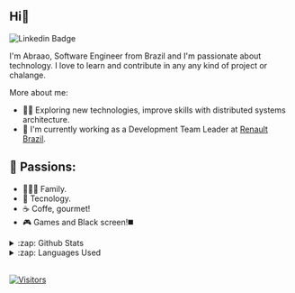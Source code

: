 ## Hi👋

![Linkedin Badge](https://img.shields.io/badge/-LinkedIn-blue?style=flat-square&logo=Linkedin&logoColor=white&link=https://www.linkedin.com/in/abraao-neves/)

I'm Abraao, Software Engineer from Brazil and I'm passionate about technology. I love to learn and contribute in any any kind of project or chalange.

More about me:
- 🙋🏻‍ Exploring new technologies, improve skills with distributed systems architecture.
- 💼 I'm currently working as a Development Team Leader at [Renault Brazil](https://renault.com.br).

## 🤩 Passions:
- 👨‍👩‍👧 Family.  
- 🤖 Tecnology.  
- ☕ Coffe, gourmet!  
- 🎮 Games and Black screen!◼️

<details>
  <summary>:zap: Github Stats</summary>
  <img src="https://github-readme-stats.vercel.app/api?username=abraaoneves&&show_icons=true&title_color=222222&icon_color=03A87C&text_color=333333&bg_color=ffffff">
</details>
<details>
  <summary>:zap: Languages Used</summary>
  <img src="https://github-readme-stats.vercel.app/api/top-langs/?username=abraaoneves&layout=compact&bg_color=ffffff&text_color=333333">
</details>
<br/>

[![Visitors](https://visitor-badge.glitch.me/badge?page_id=github/abraaoneves)](https://github.com/abraaoneves)
